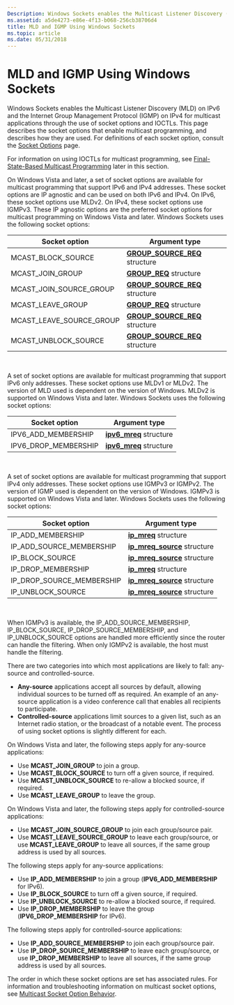```yaml
---
Description: Windows Sockets enables the Multicast Listener Discovery (MLD) on IPv6 and the Internet Group Management Protocol (IGMP) on IPv4 for multicast applications through the use of socket options and IOCTLs.
ms.assetid: a5de4273-e86e-4f13-b068-256cb38706d4
title: MLD and IGMP Using Windows Sockets
ms.topic: article
ms.date: 05/31/2018
---
```


# MLD and IGMP Using Windows Sockets

Windows Sockets enables the Multicast Listener Discovery (MLD) on IPv6 and the Internet Group Management Protocol (IGMP) on IPv4 for multicast applications through the use of socket options and IOCTLs. This page describes the socket options that enable multicast programming, and describes how they are used. For definitions of each socket option, consult the [Socket Options](socket-options.md) page.

For information on using IOCTLs for multicast programming, see [Final-State-Based Multicast Programming](final-state-based-multicast-programming.md) later in this section.

On Windows Vista and later, a set of socket options are available for multicast programming that support IPv6 and IPv4 addresses. These socket options are IP agnostic and can be used on both IPv6 and IPv4. On IPv6, these socket options use MLDv2. On IPv4, these socket options use IGMPv3. These IP agnostic options are the preferred socket options for multicast programming on Windows Vista and later. Windows Sockets uses the following socket options: 

| Socket option               | Argument type                                            |
|-----------------------------|----------------------------------------------------------|
| MCAST\_BLOCK\_SOURCE        | [**GROUP\_SOURCE\_REQ**](/windows/desktop/api/Ws2ipdef/ns-ws2ipdef-group_source_req) structure |
| MCAST\_JOIN\_GROUP          | [**GROUP\_REQ**](/windows/desktop/api/Ws2ipdef/ns-ws2ipdef-group_req) structure                |
| MCAST\_JOIN\_SOURCE\_GROUP  | [**GROUP\_SOURCE\_REQ**](/windows/desktop/api/Ws2ipdef/ns-ws2ipdef-group_source_req) structure |
| MCAST\_LEAVE\_GROUP         | [**GROUP\_REQ**](/windows/desktop/api/Ws2ipdef/ns-ws2ipdef-group_req) structure                |
| MCAST\_LEAVE\_SOURCE\_GROUP | [**GROUP\_SOURCE\_REQ**](/windows/desktop/api/Ws2ipdef/ns-ws2ipdef-group_source_req) structure |
| MCAST\_UNBLOCK\_SOURCE      | [**GROUP\_SOURCE\_REQ**](/windows/desktop/api/Ws2ipdef/ns-ws2ipdef-group_source_req) structure |



 

A set of socket options are available for multicast programming that support IPv6 only addresses. These socket options use MLDv1 or MLDv2. The version of MLD used is dependent on the version of Windows. MLDv2 is supported on Windows Vista and later. Windows Sockets uses the following socket options: 

| Socket option          | Argument type                             |
|------------------------|-------------------------------------------|
| IPV6\_ADD\_MEMBERSHIP  | [**ipv6\_mreq**](/windows/desktop/api/Ws2ipdef/ns-ws2ipdef-ipv6_mreq) structure |
| IPV6\_DROP\_MEMBERSHIP | [**ipv6\_mreq**](/windows/desktop/api/Ws2ipdef/ns-ws2ipdef-ipv6_mreq) structure |



 

A set of socket options are available for multicast programming that support IPv4 only addresses. These socket options use IGMPv3 or IGMPv2. The version of IGMP used is dependent on the version of Windows. IGMPv3 is supported on Windows Vista and later. Windows Sockets uses the following socket options:

| Socket option                | Argument type                                        |
|------------------------------|------------------------------------------------------|
| IP\_ADD\_MEMBERSHIP          | [**ip\_mreq**](/windows/desktop/api/Ws2ipdef/ns-ws2ipdef-ip_mreq) structure                |
| IP\_ADD\_SOURCE\_MEMBERSHIP  | [**ip\_mreq\_source**](/windows/desktop/api/Ws2ipdef/ns-ws2ipdef-ip_mreq_source) structure |
| IP\_BLOCK\_SOURCE            | [**ip\_mreq\_source**](/windows/desktop/api/Ws2ipdef/ns-ws2ipdef-ip_mreq_source) structure |
| IP\_DROP\_MEMBERSHIP         | [**ip\_mreq**](/windows/desktop/api/Ws2ipdef/ns-ws2ipdef-ip_mreq) structure                |
| IP\_DROP\_SOURCE\_MEMBERSHIP | [**ip\_mreq\_source**](/windows/desktop/api/Ws2ipdef/ns-ws2ipdef-ip_mreq_source) structure |
| IP\_UNBLOCK\_SOURCE          | [**ip\_mreq\_source**](/windows/desktop/api/Ws2ipdef/ns-ws2ipdef-ip_mreq_source) structure |



 

When IGMPv3 is available, the IP\_ADD\_SOURCE\_MEMBERSHIP, IP\_BLOCK\_SOURCE, IP\_DROP\_SOURCE\_MEMBERSHIP, and IP\_UNBLOCK\_SOURCE options are handled more efficiently since the router can handle the filtering. When only IGMPv2 is available, the host must handle the filtering.

There are two categories into which most applications are likely to fall: any-source and controlled-source.

-   **Any-source** applications accept all sources by default, allowing individual sources to be turned off as required. An example of an any-source application is a video conference call that enables all recipients to participate.
-   **Controlled-source** applications limit sources to a given list, such as an Internet radio station, or the broadcast of a notable event. The process of using socket options is slightly different for each.

On Windows Vista and later, the following steps apply for any-source applications:

- Use **MCAST\_JOIN\_GROUP** to join a group.  
- Use **MCAST\_BLOCK\_SOURCE** to turn off a given source, if required.  
- Use **MCAST\_UNBLOCK\_SOURCE** to re-allow a blocked source, if required.  
- Use **MCAST\_LEAVE\_GROUP** to leave the group.  

On Windows Vista and later, the following steps apply for controlled-source applications:

- Use **MCAST\_JOIN\_SOURCE\_GROUP** to join each group/source pair.  
- Use **MCAST\_LEAVE\_SOURCE\_GROUP** to leave each group/source, or use **MCAST\_LEAVE\_GROUP** to leave all sources, if the same group address is used by all sources.  

The following steps apply for any-source applications:

- Use **IP\_ADD\_MEMBERSHIP** to join a group (**IPV6\_ADD\_MEMBERSHIP** for IPv6).  
- Use **IP\_BLOCK\_SOURCE** to turn off a given source, if required.  
- Use **IP\_UNBLOCK\_SOURCE** to re-allow a blocked source, if required.  
- Use **IP\_DROP\_MEMBERSHIP** to leave the group (**IPV6\_DROP\_MEMBERSHIP** for IPv6).  

The following steps apply for controlled-source applications:

- Use **IP\_ADD\_SOURCE\_MEMBERSHIP** to join each group/source pair.  
- Use **IP\_DROP\_SOURCE\_MEMBERSHIP** to leave each group/source, or use **IP\_DROP\_MEMBERSHIP** to leave all sources, if the same group address is used by all sources.  

The order in which these socket options are set has associated rules. For information and troubleshooting information on multicast socket options, see [Multicast Socket Option Behavior](multicast-socket-option-behavior.md).
